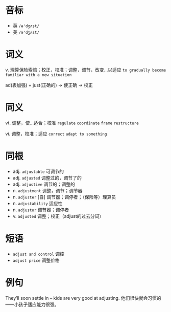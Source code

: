 # 音标

- 英 `/ə'dʒʌst/`
- 美 `/ə'dʒʌst/`

# 词义

v. 理算保险索赔；校正，校准；调整，调节，改变…以适应
`to gradually become familiar with a new situation`



ad(表加强) + just(正确的) → 使正确 → 校正

# 同义

vt. 调整，使…适合；校准
`regulate` `coordinate` `frame` `restructure`

vi. 调整，校准；适应
`correct` `adapt to something`

# 同根

- adj. `adjustable` 可调节的
- adj. `adjusted` 调整过的，调节了的
- adj. `adjustive` 调节的；调整的
- n. `adjustment` 调整，调节；调节器
- n. `adjuster` [自] 调节器；调停者；（保险等）理算员
- n. `adjustability` 适应性
- n. `adjustor` 调节器；调停者
- v. `adjusted` 调整；校正（adjust的过去分词）

# 短语

- `adjust and control` 调控
- `adjust price` 调整价格

# 例句

They’ll soon settle in – kids are very good at adjusting.
他们很快就会习惯的——小孩子适应能力很强。



